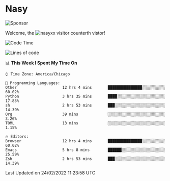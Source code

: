 # Nasy

<!--
<p align="center">
<img height="200" src="https://github-readme-stats.vercel.app/api?username=nasyxx&count_private=true&show_icons=true&theme=dracula&include_all_commits=true"/>
<img height="200" src="https://github-readme-stats.vercel.app/api/top-langs/?username=nasyxx&theme=dracula&hide=html,jupyter+notebook&count_private=true&show_icons=true"/>
</p>

  
----------------
-->

![Sponsor](https://img.shields.io/static/v1.svg?label=Sponsor&message=%E2%9D%A4&logo=GitHub&style=flat&color=pink)
 
Welcome, the ![nasyxx visitor counter](https://count.getloli.com/get/@nasyxx?theme=rule34)th vistor!
 
<!--START_SECTION:waka-->
![Code Time](http://img.shields.io/badge/Code%20Time-1%2C933%20hrs%2022%20mins-blue)

![Lines of code](https://img.shields.io/badge/From%20Hello%20World%20I%27ve%20Written-5%20Million%20lines%20of%20code-blue)

📊 **This Week I Spent My Time On** 

```text
⌚︎ Time Zone: America/Chicago

💬 Programming Languages: 
Other                    12 hrs 4 mins       ███████████████░░░░░░░░░░   60.02% 
Python                   3 hrs 35 mins       ████░░░░░░░░░░░░░░░░░░░░░   17.85% 
sh                       2 hrs 53 mins       ███░░░░░░░░░░░░░░░░░░░░░░   14.39% 
Org                      39 mins             ░░░░░░░░░░░░░░░░░░░░░░░░░   3.26% 
TOML                     13 mins             ░░░░░░░░░░░░░░░░░░░░░░░░░   1.15%

🔥 Editors: 
Browser                  12 hrs 4 mins       ███████████████░░░░░░░░░░   60.02% 
Emacs                    5 hrs 8 mins        ██████░░░░░░░░░░░░░░░░░░░   25.59% 
Zsh                      2 hrs 53 mins       ███░░░░░░░░░░░░░░░░░░░░░░   14.39%

```


 Last Updated on 24/02/2022 11:23:58 UTC
<!--END_SECTION:waka-->

<!-- ![visitors](https://visitor-badge.laobi.icu/badge?page_id=nasyxx.nasyxx) -->
